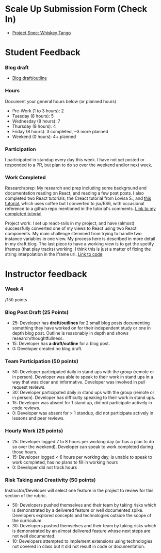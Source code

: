 # Scale Up Submission Form (Check In) 

- [Project Spec: Whiskey Tango](https://github.com/turingschool/lesson_plans/blob/master/ruby_04-apis_and_scalability/independent_study_project.markdown)

# Student Feedback

### Blog draft

- [Blog draft/outline](https://gist.github.com/AnnaCW/ac756b8ef2b9cf957bcfb5a105fc0c2c)

### Hours

Document your general hours below (or planned hours)

- Pre-Work (1 to 3 hours): 2
- Tuesday (8 hours): 5
- Wednesday (8 hours): 7
- Thursday (8 hours): 4
- Friday (8 hours): 3 completed, ~3 more planned
- Weekend (0 hours): 4+ planned

### Participation

I participated in standup every day this week. I have not yet posted or responded to a PR, but plan to do so over the weekend and/or next week. 

### Work Completed

Research/prep: My research and prep including some background and documentation reading on React, and reading a few post posts. I also completed two React tutorials, the Creact tutorial from Lovisa S.,
and [this tutorial](https://www.airpair.com/reactjs/posts/reactjs-a-guide-for-rails-developers#nesting-components-listing-records), which uses coffee but I converted to jsx/ES6, with occasional
reference to a github repo mentioned in the tutorial's comments.
[Link to my completed tutorial](https://github.com/AnnaCW/accounts-react-rails-jsx-ES6)

Project work: I set up react-rails in my project, and have (almost) successfully converted one of my views to React using two React components.
My main challenge stemmed from trying to handle two instance variables in one view. My process here is described in more detail in my draft blog.
The last piece to have a working view is to get the spotify iframes (that play tracks) working. I think this is just a matter of fixing the string interpolation in the iframe url. 
[Link to code](https://github.com/AnnaCW/m3_personal_project/commit/3c826cda840da3cb970a94dd7200fca24c287abe)

# Instructor feedback

### Week 4

/150 points

### Blog Post Draft (25 Points)  

  * 25: Developer has **draft/outlines** for 2 small blog posts documenting something they have worked on for their independent study or one in depth blog post. Outline is reasonably in depth and shows research/thoughtfullness.
  * 15: Developer has **a draft/outline** for a blog post.
  * 0: Developer created no blog draft.

### Team Participation (50 points)

  * 50: Developer participated daily in stand ups with the group (remote or in person). Developer was able to speak to their work in stand ups in a way that was clear and informative. Developer was involved in pull request reviews.
  * 30: Developer participated daily in stand ups with the group (remote or in person). Developer has difficulty speaking to their work in stand ups.
  * 15: Developer was absent for 1 stand up, did not participate actively in code reviews.
  * 0: Developer was absent for > 1 standup, did not participate actively in lessons and peer reviews.

### Hourly Work (25 points)

  * 25: Developer logged 7 to 8 hours per working day (or has a plan to do so over the weekend). Developer can speak to work completed during those hours.
  * 15: Developer logged < 6 hours per working day, is unable to speak to work completed, has no plans to fill in working hours
  * 0: Developer did not track hours

### Risk Taking and Creativity (50 points)

Instructor/Developer will select one feature in the project to review for this section of the rubric.

  * 50: Developers pushed themselves and their team by taking risks which is demonstrated by a delivered feature or well documented spike. Developers explored concepts and technologies outside the scope of the curriculum.
  * 30: Developers pushed themselves and their team by taking risks which is demonstrated by an almost delivered feature whose next steps are not well documented.
  * 10: Developers attempted to implement extensions using technologies not covered in class but it did not result in code or documentation.
